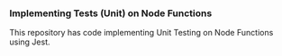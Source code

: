 ### **Implementing Tests (Unit) on Node Functions**

This repository has code implementing Unit Testing on Node Functions using Jest.  
